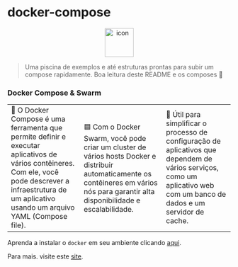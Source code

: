 # docker-compose

<div align="center" style="align-items: flex-start;"><img src="https://techstack-generator.vercel.app/docker-icon.svg" alt="icon" width="65" height="65" /></div>

> Uma piscina de exemplos e até estruturas prontas para subir um compose rapidamente. Boa leitura deste README e os composes 👻

### Docker Compose & Swarm

<table>
  <tr>
    <td>
      🔵 O Docker Compose é uma ferramenta que permite definir e executar aplicativos de vários contêineres. Com ele, você pode descrever a infraestrutura de um aplicativo usando um arquivo YAML (Compose file).
    </td>
    <td>
      🟦 Com o Docker Swarm, você pode criar um cluster de vários hosts Docker e distribuir automaticamente os contêineres em vários nós para garantir alta disponibilidade e escalabilidade.
    </td>
    <td>
      🔷 Útil para simplificar o processo de configuração de aplicativos que dependem de vários serviços, como um aplicativo web com um banco de dados e um servidor de cache.
    </td>
  </tr>
</table>

Aprenda a instalar o `docker` em seu ambiente clicando <a href="https://github.com/joao-prs/docker-compose/blob/main/README_INSTALL.md">aqui</a>.

Para mais. visite este <a href="https://www.docker.com/">site</a>.

